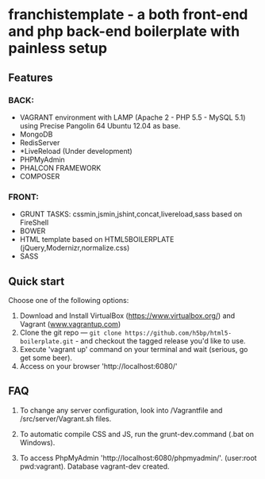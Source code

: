 # franchistemplate - a both front-end and php back-end boilerplate with painless setup


## Features

### BACK:

- VAGRANT environment with LAMP (Apache 2 - PHP 5.5 - MySQL 5.1) using Precise Pangolin 64 Ubuntu 12.04 as base.
- MongoDB
- RedisServer
- *LiveReload (Under development)
- PHPMyAdmin
- PHALCON FRAMEWORK
- COMPOSER

### FRONT:

- GRUNT TASKS: cssmin,jsmin,jshint,concat,livereload,sass based on FireShell
- BOWER
- HTML template based on HTML5BOILERPLATE (jQuery,Modernizr,normalize.css)
- SASS


## Quick start

Choose one of the following options:

1. Download and Install VirtualBox (https://www.virtualbox.org/) and Vagrant (www.vagrantup.com)
2. Clone the git repo — `git clone
   https://github.com/h5bp/html5-boilerplate.git` - and checkout the tagged
   release you'd like to use.
3. Execute 'vagrant up' command on your terminal and wait (serious, go get some beer).
4. Access on your browser 'http://localhost:6080/'


## FAQ

1. To change any server configuration, look into /Vagrantfile and /src/server/Vagrant.sh files.

2. To automatic compile CSS and JS, run the grunt-dev.command (.bat on Windows).

3. To access PhpMyAdmin 'http://localhost:6080/phpmyadmin/'. (user:root pwd:vagrant). Database vagrant-dev created.
